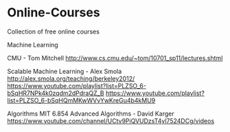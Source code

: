 Online-Courses
==============

Collection of free online courses

Machine Learning

CMU - Tom Mitchell
http://www.cs.cmu.edu/~tom/10701_sp11/lectures.shtml

Scalable Machine Learning - Alex Smola
http://alex.smola.org/teaching/berkeley2012/
https://www.youtube.com/playlist?list=PLZSO_6-bSqHR7NPk4k0zqdm2dPdraQZ_B
https://www.youtube.com/playlist?list=PLZSO_6-bSqHQmMKwWVvYwKreGu4b4kMU9



Algorithms
MIT 6.854 Advanced Algorithms  - David Karger
https://www.youtube.com/channel/UCtv9PiQVUDzsT4yl7524DCg/videos
